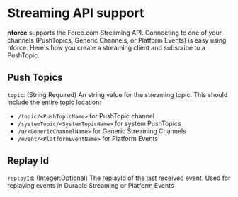 # Streaming API support

**nforce** supports the Force.com Streaming API. Connecting to one of
your channels (PushTopics, Generic Channels, or Platform Events) is easy
using nforce. Here's how you create a streaming client and subscribe to a
PushTopic.

## Push Topics

`topic`: (String:Required) An string value for the streaming topic. This should include the entire topic location:

- `/topic/<PushTopicName>` for PushTopic channel
- `/systemTopic/<SystemTopicName>` for system PushTopics
- `/u/<GenericChannelName>` for Generic Streaming Channels
- `/event/<PlatformEventName>` for Platform Events

## Replay Id

`replayId`: (Integer:Optional) The replayId of the last received event.
Used for replaying events in Durable Streaming or Platform Events
